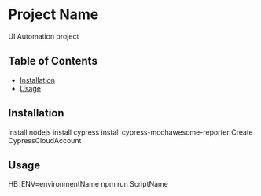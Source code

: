 # Project Name

UI Automation project

## Table of Contents

- [Installation](#installation)
- [Usage](#usage)

## Installation

install nodejs
install cypress
install cypress-mochawesome-reporter
Create CypressCloudAccount

## Usage
HB_ENV=environmentName npm run ScriptName
